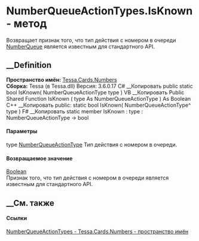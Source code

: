 # NumberQueueActionTypes.IsKnown - метод
Возвращает признак того, что тип действия с номером в очереди
[NumberQueue](T_Tessa_Cards_Numbers_NumberQueue.htm) является известным для
стандартного API.
## __Definition
 **Пространство имён:** [Tessa.Cards.Numbers](N_Tessa_Cards_Numbers.htm)  
 **Сборка:** Tessa (в Tessa.dll) Версия: 3.6.0.17
C# __Копировать
     public static bool IsKnown(
    	NumberQueueActionType type
    )
VB __Копировать
     Public Shared Function IsKnown ( 
    	type As NumberQueueActionType
    ) As Boolean
C++ __Копировать
     public:
    static bool IsKnown(
    	NumberQueueActionType^ type
    )
F# __Копировать
     static member IsKnown : 
            type : NumberQueueActionType -> bool 
#### Параметры
type [NumberQueueActionType](T_Tessa_Cards_Numbers_NumberQueueActionType.htm)
    Тип действия с номером в очереди.
#### Возвращаемое значение
[Boolean](https://learn.microsoft.com/dotnet/api/system.boolean)  
Признак того, что тип действия с номером в очереди является известным для
стандартного API.
## __См. также
#### Ссылки
[NumberQueueActionTypes - ](T_Tessa_Cards_Numbers_NumberQueueActionTypes.htm)
[Tessa.Cards.Numbers - пространство имён](N_Tessa_Cards_Numbers.htm)
